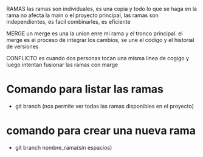 RAMAS 
las ramas son individuales, es una copia y todo lo que se haga en la rama no afecta la main o el proyecto principal, las ramas son independientes, es facil combinarles, es eficiente

MERGE
un merge es una la union enre mi rama y el tronco principal. el merge es el proceso de integrar los cambios, se une el codigo y el historial de versiones

CONFLICTO
es cuando dos personas tocan una misma linea de cogigo y luego intentan fusionar las ramas con marge

# Comando para listar las ramas
- git branch (nos permite ver todas las ramas disponibles en el proyecto)

# comando para crear una nueva rama
- git branch nombre_rama(sin espacios)
